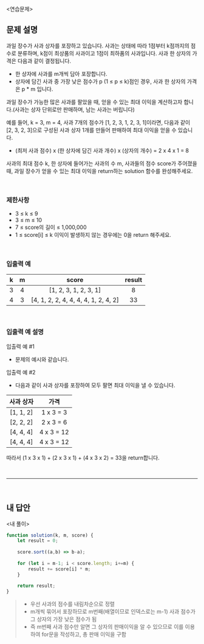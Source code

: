 <연습문제>

## 문제 설명
과일 장수가 사과 상자를 포장하고 있습니다. 사과는 상태에 따라 1점부터 k점까지의 점수로 분류하며, k점이 최상품의 사과이고 1점이 최하품의 사과입니다. 사과 한 상자의 가격은 다음과 같이 결정됩니다.

* 한 상자에 사과를 m개씩 담아 포장합니다.
* 상자에 담긴 사과 중 가장 낮은 점수가 p (1 ≤ p ≤ k)점인 경우, 사과 한 상자의 가격은 p * m 입니다.

과일 장수가 가능한 많은 사과를 팔았을 때, 얻을 수 있는 최대 이익을 계산하고자 합니다.(사과는 상자 단위로만 판매하며, 남는 사과는 버립니다)

예를 들어, k = 3, m = 4, 사과 7개의 점수가 [1, 2, 3, 1, 2, 3, 1]이라면, 다음과 같이 [2, 3, 2, 3]으로 구성된 사과 상자 1개를 만들어 판매하여 최대 이익을 얻을 수 있습니다.

* (최저 사과 점수) x (한 상자에 담긴 사과 개수) x (상자의 개수) = 2 x 4 x 1 = 8

사과의 최대 점수 k, 한 상자에 들어가는 사과의 수 m, 사과들의 점수 score가 주어졌을 때, 과일 장수가 얻을 수 있는 최대 이익을 return하는 solution 함수를 완성해주세요.

<br>

### 제한사항
* 3 ≤ k ≤ 9
* 3 ≤ m ≤ 10
* 7 ≤ score의 길이 ≤ 1,000,000
* 1 ≤ score[i] ≤ k
이익이 발생하지 않는 경우에는 0을 return 해주세요.

<br>

### 입출력 예
|k|m|score|result|
|:---:|:---:|:---:|:---:|
|3|4|[1, 2, 3, 1, 2, 3, 1]|8|
|4|3|[4, 1, 2, 2, 4, 4, 4, 4, 1, 2, 4, 2]|33|

<br>

### 입출력 예 설명
입출력 예 #1   
* 문제의 예시와 같습니다.

입출력 예 #2   
* 다음과 같이 사과 상자를 포장하여 모두 팔면 최대 이익을 낼 수 있습니다.

|사과 상자|가격|
|:---:|:---:|
|[1, 1, 2]|1 x 3 = 3|
|[2, 2, 2]|2 x 3 = 6|
|[4, 4, 4]|4 x 3 = 12|
|[4, 4, 4]|4 x 3 = 12|

따라서 (1 x 3 x 1) + (2 x 3 x 1) + (4 x 3 x 2) = 33을 return합니다.

<br>

---

<br>

## 내 답안
<내 풀이>
```JavaScript
function solution(k, m, score) {
    let result = 0;
    
    score.sort((a,b) => b-a);
    
    for (let i = m-1; i < score.length; i+=m) {
        result += score[i] * m;
    }
    
    return result;
}
```
> * 우선 사과의 점수를 내림차순으로 정렬
> * m개씩 묶어서 포장하므로 m번째(배열이므로 인덱스로는 m-1) 사과 점수가 그 상자의 가장 낮은 점수가 됨
> * 즉 m번째 사과 점수만 알면 그 상자의 판매이익을 알 수 있으므로 이를 이용하여 for문을 작성하고, 총 판매 이익을 구함